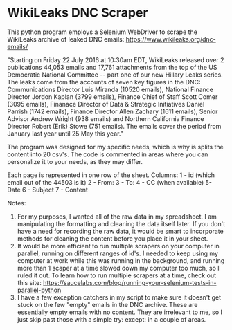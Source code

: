 # WikiLeaks DNC Scraper

This python program employs a Selenium WebDriver to scrape the WikiLeaks archive of leaked DNC emails: https://www.wikileaks.org/dnc-emails/

"Starting on Friday 22 July 2016 at 10:30am EDT, WikiLeaks released over 2 publications 44,053 emails and 17,761 attachments from the top of the US Democratic National Committee -- part one of our new Hillary Leaks series. The leaks come from the accounts of seven key figures in the DNC: Communications Director Luis Miranda (10520 emails), National Finance Director Jordon Kaplan (3799 emails), Finance Chief of Staff Scott Comer (3095 emails), Finanace Director of Data & Strategic Initiatives Daniel Parrish (1742 emails), Finance Director Allen Zachary (1611 emails), Senior Advisor Andrew Wright (938 emails) and Northern California Finance Director Robert (Erik) Stowe (751 emails). The emails cover the period from January last year until 25 May this year."

The program was designed for my specific needs, which is why is splits the content into 20 csv's. The code is commented in areas where you can personalize it to your needs, as they may differ.

Each page is represented in one row of the sheet. Columns:
1 - id (which email out of the 44503 is it)
2 - From:
3 - To:
4 - CC (when available)
5- Date
6 - Subject
7 - Content


Notes: 
1. For my purposes, I wanted all of the raw data in my spreadsheet. I am manipulating the formatting and cleaning the data itself later. If you don't have a need for recording the raw data, it would be smart to incorporate methods for cleaning the content before you place it in your sheet.
2. It would be more efficient to run multiple scrapers on your computer in parallel, running on different ranges of id's. I needed to keep using my computer at work while this was running in the background, and running more than 1 scaper at a time slowed down my computer too much, so I ruled it out. 
To learn how to run multiple scrapers at a time, check out this site: 
https://saucelabs.com/blog/running-your-selenium-tests-in-parallel-python
3. I have a few exception catchers in my script to make sure it doesn't get stuck on the few "empty" emails in the DNC archive. These are essentially empty emails with no content. They are irrelevant to me, so I just skip past those with a simple try: except: in a couple of areas. 

